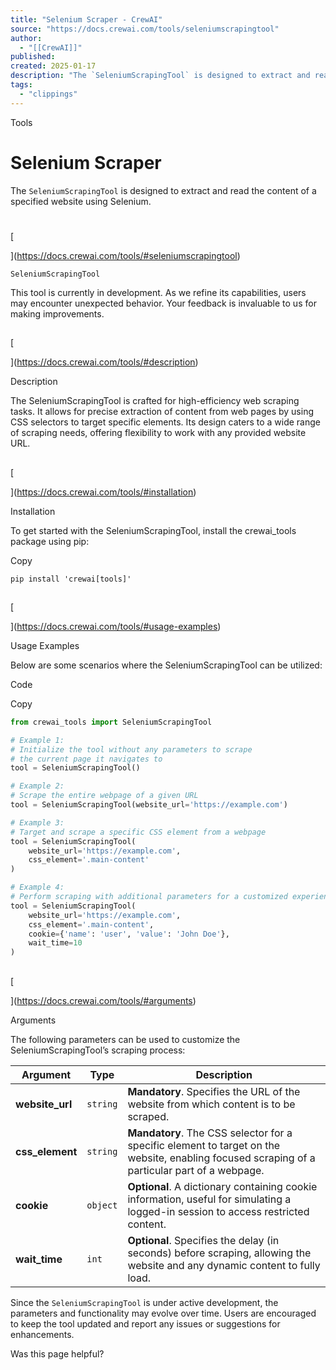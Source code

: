 ```yaml
---
title: "Selenium Scraper - CrewAI"
source: "https://docs.crewai.com/tools/seleniumscrapingtool"
author:
  - "[[CrewAI]]"
published:
created: 2025-01-17
description: "The `SeleniumScrapingTool` is designed to extract and read the content of a specified website using Selenium."
tags:
  - "clippings"
---
```


Tools

# Selenium Scraper

The `SeleniumScrapingTool` is designed to extract and read the content of a specified website using Selenium.

#

[​

](https://docs.crewai.com/tools/#seleniumscrapingtool)

`SeleniumScrapingTool`

This tool is currently in development. As we refine its capabilities, users may encounter unexpected behavior. Your feedback is invaluable to us for making improvements.

##

[​

](https://docs.crewai.com/tools/#description)

Description

The SeleniumScrapingTool is crafted for high-efficiency web scraping tasks. It allows for precise extraction of content from web pages by using CSS selectors to target specific elements. Its design caters to a wide range of scraping needs, offering flexibility to work with any provided website URL.

##

[​

](https://docs.crewai.com/tools/#installation)

Installation

To get started with the SeleniumScrapingTool, install the crewai_tools package using pip:

Copy

```shell
pip install 'crewai[tools]'
```

##

[​

](https://docs.crewai.com/tools/#usage-examples)

Usage Examples

Below are some scenarios where the SeleniumScrapingTool can be utilized:

Code

Copy

```python
from crewai_tools import SeleniumScrapingTool

# Example 1:
# Initialize the tool without any parameters to scrape
# the current page it navigates to
tool = SeleniumScrapingTool()

# Example 2:
# Scrape the entire webpage of a given URL
tool = SeleniumScrapingTool(website_url='https://example.com')

# Example 3:
# Target and scrape a specific CSS element from a webpage
tool = SeleniumScrapingTool(
    website_url='https://example.com',
    css_element='.main-content'
)

# Example 4:
# Perform scraping with additional parameters for a customized experience
tool = SeleniumScrapingTool(
    website_url='https://example.com',
    css_element='.main-content',
    cookie={'name': 'user', 'value': 'John Doe'},
    wait_time=10
)
```

##

[​

](https://docs.crewai.com/tools/#arguments)

Arguments

The following parameters can be used to customize the SeleniumScrapingTool’s scraping process:

| Argument        | Type     | Description                                                                                                                                   |
| --------------- | -------- | --------------------------------------------------------------------------------------------------------------------------------------------- |
| **website_url** | `string` | **Mandatory**. Specifies the URL of the website from which content is to be scraped.                                                          |
| **css_element** | `string` | **Mandatory**. The CSS selector for a specific element to target on the website, enabling focused scraping of a particular part of a webpage. |
| **cookie**      | `object` | **Optional**. A dictionary containing cookie information, useful for simulating a logged-in session to access restricted content.             |
| **wait_time**   | `int`    | **Optional**. Specifies the delay (in seconds) before scraping, allowing the website and any dynamic content to fully load.                   |

Since the `SeleniumScrapingTool` is under active development, the parameters and functionality may evolve over time. Users are encouraged to keep the tool updated and report any issues or suggestions for enhancements.

Was this page helpful?
